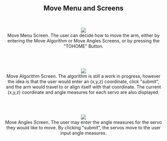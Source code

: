 <h2 align="center">Move Menu and Screens</h2>
<br>

<p align="center">
  <img src="https://user-images.githubusercontent.com/44120038/63559399-e5fc9980-c516-11e9-9629-f46c9df9b694.png">
  <br>
  Move Menu Screen. The user can decide how to move the arm, either by entering the Move Algorithm or Move Angles Screens, or by pressing the "TOHOME" Button.
</p>
<p><br><br></p>

<p align="center">
  <img src="https://user-images.githubusercontent.com/44120038/63559419-09274900-c517-11e9-84bf-d3268809b471.png">
  <br>
  Move Algorithm Screen. The algorithm is still a work in progress, however the idea is that the user would enter an (x,y,z) coordinate, click "submit", and the arm would travel to or align itself with that coordinate. The current (x,y,z) coordinate and angle measures for each servo are also displayed.   
</p>
<p><br><br></p>

<p align="center">
  <img src="https://user-images.githubusercontent.com/44120038/63559423-0cbad000-c517-11e9-8bf6-58725a560263.png">
  <br>
  Move Angles Screen. The user may enter the angle measures for the servo they would like to move. By clicking "submit", the servos move to the user input angle measures.
</p>
